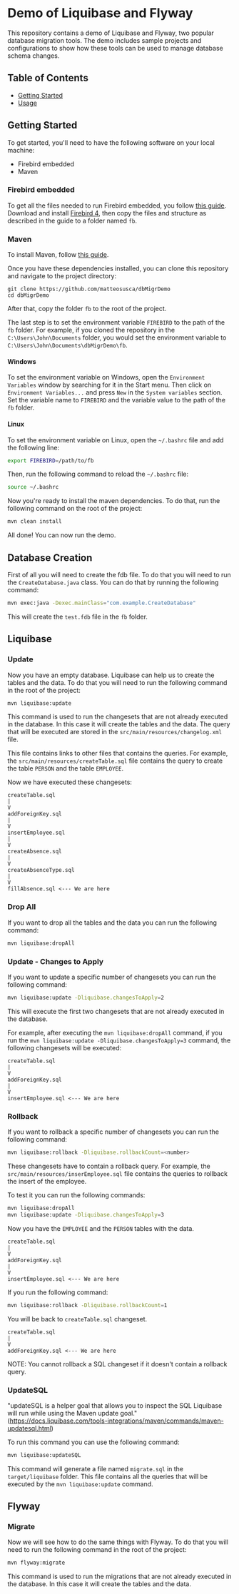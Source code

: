 # Demo of Liquibase and Flyway

This repository contains a demo of Liquibase and Flyway, two popular database migration tools. The demo includes sample projects and configurations to show how these tools can be used to manage database schema changes.

## Table of Contents

- [Getting Started](#getting-started)
- [Usage](#usage)

## Getting Started

To get started, you'll need to have the following software on your local machine:

- Firebird embedded
- Maven

### Firebird embedded

To get all the files needed to run Firebird embedded, you follow [this guide](https://ib-aid.com/download/docs/fb4migrationguide.html#_installing_embedded). Download and install [Firebird 4](https://firebirdsql.org/en/firebird-4-0/), then copy the files and structure as described in the guide to a folder named `fb`.

### Maven
To install Maven, follow [this guide](https://maven.apache.org/install.html).


Once you have these dependencies installed, you can clone this repository and navigate to the project directory:

```
git clone https://github.com/matteosusca/dbMigrDemo
cd dbMigrDemo
```

After that, copy the folder `fb` to the root of the project.

The last step is to set the environment variable `FIREBIRD` to the path of the `fb` folder. For example, if you cloned the repository in the `C:\Users\John\Documents` folder, you would set the environment variable to `C:\Users\John\Documents\dbMigrDemo\fb`.

#### Windows

To set the environment variable on Windows, open the `Environment Variables` window by searching for it in the Start menu. Then click on `Environment Variables...` and press `New` in the `System variables` section. Set the variable name to `FIREBIRD` and the variable value to the path of the `fb` folder.

#### Linux

To set the environment variable on Linux, open the `~/.bashrc` file and add the following line:

```bash
export FIREBIRD=/path/to/fb
```

Then, run the following command to reload the `~/.bashrc` file:

```bash
source ~/.bashrc
```

Now you're ready to install the maven dependencies.
To do that, run the following command on the root of the project:

```bash
mvn clean install
```

All done! You can now run the demo.

## Database Creation

First of all you will need to create the fdb file. To do that you will need to run the `CreateDatabase.java` class. You can do that by running the following command:

```bash
mvn exec:java -Dexec.mainClass="com.example.CreateDatabase"
```

This will create the `test.fdb` file in the `fb` folder.

## Liquibase

### Update

Now you have an empty database. Liquibase can help us to create the tables and the data. To do that you will need to run the following command in the root of the project:

```bash
mvn liquibase:update
```

This command is used to run the changesets that are not already executed in the database. In this case it will create the tables and the data.
The query that will be executed are stored in the `src/main/resources/changelog.xml` file.

This file contains links to other files that contains the queries. For example, the `src/main/resources/createTable.sql` file contains the query to create the table `PERSON` and the table `EMPLOYEE`.

Now we have executed these changesets:

```
createTable.sql
|
V
addForeignKey.sql
|
V
insertEmployee.sql
|
V
createAbsence.sql
|
V
createAbsenceType.sql
|
V
fillAbsence.sql <--- We are here
```

### Drop All

If you want to drop all the tables and the data you can run the following command:

```bash
mvn liquibase:dropAll
```

### Update - Changes to Apply

If you want to update a specific number of changesets you can run the following command:

```bash
mvn liquibase:update -Dliquibase.changesToApply=2
```

This will execute the first two changesets that are not already executed in the database.

For example, after executing the `mvn liquibase:dropAll` command, if you run the `mvn liquibase:update -Dliquibase.changesToApply=3` command, the following changesets will be executed:

```
createTable.sql
|
V
addForeignKey.sql
|
V
insertEmployee.sql <--- We are here
```

### Rollback

If you want to rollback a specific number of changesets you can run the following command:

```bash
mvn liquibase:rollback -Dliquibase.rollbackCount=<number>
```

These changesets have to contain a rollback query. For example, the `src/main/resources/inserEmployee.sql` file contains the queries to rollback the insert of the employee.

To test it you can run the following commands:

```bash
mvn liquibase:dropAll
mvn liquibase:update -Dliquibase.changesToApply=3
```

Now you have the `EMPLOYEE` and the `PERSON` tables with the data. 

```
createTable.sql
|
V
addForeignKey.sql
|
V
insertEmployee.sql <--- We are here
```

If you run the following command:

```bash
mvn liquibase:rollback -Dliquibase.rollbackCount=1
```

You will be back to `createTable.sql` changeset.

```
createTable.sql
|
V
addForeignKey.sql <--- We are here
```

NOTE: You cannot rollback a SQL changeset if it doesn't contain a rollback query.

### UpdateSQL

"updateSQL is a helper goal that allows you to inspect the SQL Liquibase will run while using the Maven update goal." (https://docs.liquibase.com/tools-integrations/maven/commands/maven-updatesql.html)

To run this command you can use the following command:

```bash
mvn liquibase:updateSQL
```

This command will generate a file named `migrate.sql` in the `target/liquibase` folder. This file contains all the queries that will be executed by the `mvn liquibase:update` command.

## Flyway

### Migrate

Now we will see how to do the same things with Flyway. To do that you will need to run the following command in the root of the project:

```bash
mvn flyway:migrate
```

This command is used to run the migrations that are not already executed in the database. In this case it will create the tables and the data.
